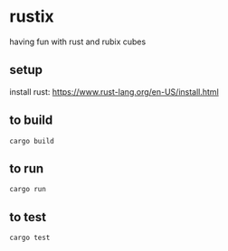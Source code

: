 # rustix
having fun with rust and rubix cubes

## setup
install rust: https://www.rust-lang.org/en-US/install.html 

## to build
`cargo build`

## to run

`cargo run`

## to test

`cargo test`
